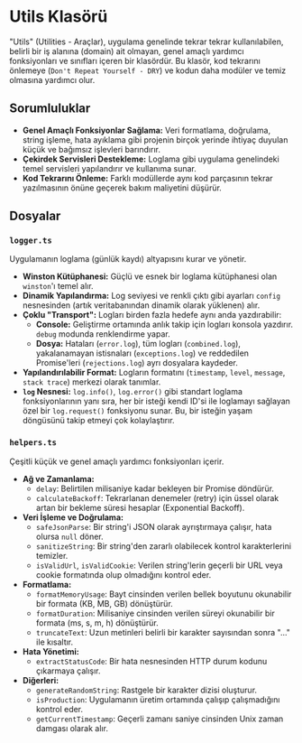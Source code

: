 # Utils Klasörü

"Utils" (Utilities - Araçlar), uygulama genelinde tekrar tekrar kullanılabilen, belirli bir iş alanına (domain) ait olmayan, genel amaçlı yardımcı fonksiyonları ve sınıfları içeren bir klasördür. Bu klasör, kod tekrarını önlemeye (`Don't Repeat Yourself - DRY`) ve kodun daha modüler ve temiz olmasına yardımcı olur.

## Sorumluluklar

* **Genel Amaçlı Fonksiyonlar Sağlama:** Veri formatlama, doğrulama, string işleme, hata ayıklama gibi projenin birçok yerinde ihtiyaç duyulan küçük ve bağımsız işlevleri barındırır.
* **Çekirdek Servisleri Destekleme:** Loglama gibi uygulama genelindeki temel servisleri yapılandırır ve kullanıma sunar.
* **Kod Tekrarını Önleme:** Farklı modüllerde aynı kod parçasının tekrar yazılmasının önüne geçerek bakım maliyetini düşürür.

## Dosyalar

### `logger.ts`

Uygulamanın loglama (günlük kaydı) altyapısını kurar ve yönetir.

* **Winston Kütüphanesi:** Güçlü ve esnek bir loglama kütüphanesi olan `winston`'ı temel alır.
* **Dinamik Yapılandırma:** Log seviyesi ve renkli çıktı gibi ayarları `config` nesnesinden (artık veritabanından dinamik olarak yüklenen) alır.
* **Çoklu "Transport":** Logları birden fazla hedefe aynı anda yazdırabilir:
  * **Console:** Geliştirme ortamında anlık takip için logları konsola yazdırır. `debug` modunda renklendirme yapar.
  * **Dosya:** Hataları (`error.log`), tüm logları (`combined.log`), yakalanamayan istisnaları (`exceptions.log`) ve reddedilen Promise'leri (`rejections.log`) ayrı dosyalara kaydeder.
* **Yapılandırılabilir Format:** Logların formatını (`timestamp`, `level`, `message`, `stack trace`) merkezi olarak tanımlar.
* **`log` Nesnesi:** `log.info()`, `log.error()` gibi standart loglama fonksiyonlarının yanı sıra, her bir isteği kendi ID'si ile loglamayı sağlayan özel bir `log.request()` fonksiyonu sunar. Bu, bir isteğin yaşam döngüsünü takip etmeyi çok kolaylaştırır.

### `helpers.ts`

Çeşitli küçük ve genel amaçlı yardımcı fonksiyonları içerir.

* **Ağ ve Zamanlama:**
  * `delay`: Belirtilen milisaniye kadar bekleyen bir Promise döndürür.
  * `calculateBackoff`: Tekrarlanan denemeler (retry) için üssel olarak artan bir bekleme süresi hesaplar (Exponential Backoff).
* **Veri İşleme ve Doğrulama:**
  * `safeJsonParse`: Bir string'i JSON olarak ayrıştırmaya çalışır, hata olursa `null` döner.
  * `sanitizeString`: Bir string'den zararlı olabilecek kontrol karakterlerini temizler.
  * `isValidUrl`, `isValidCookie`: Verilen string'lerin geçerli bir URL veya cookie formatında olup olmadığını kontrol eder.
* **Formatlama:**
  * `formatMemoryUsage`: Bayt cinsinden verilen bellek boyutunu okunabilir bir formata (KB, MB, GB) dönüştürür.
  * `formatDuration`: Milisaniye cinsinden verilen süreyi okunabilir bir formata (ms, s, m, h) dönüştürür.
  * `truncateText`: Uzun metinleri belirli bir karakter sayısından sonra "..." ile kısaltır.
* **Hata Yönetimi:**
  * `extractStatusCode`: Bir hata nesnesinden HTTP durum kodunu çıkarmaya çalışır.
* **Diğerleri:**
  * `generateRandomString`: Rastgele bir karakter dizisi oluşturur.
  * `isProduction`: Uygulamanın üretim ortamında çalışıp çalışmadığını kontrol eder.
  * `getCurrentTimestamp`: Geçerli zamanı saniye cinsinden Unix zaman damgası olarak alır.
